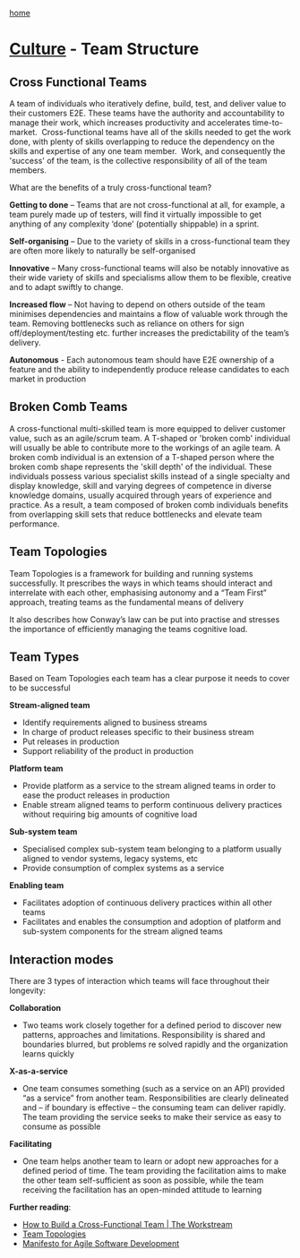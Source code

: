[home](../README.md)
# [Culture](README.md) - Team Structure


## Cross Functional Teams

A team of individuals who iteratively define, build, test, and deliver value to their customers E2E. These teams have the authority and accountability to manage their work, which increases productivity and accelerates time-to-market.  Cross-functional teams have all of the skills needed to get the work done, with plenty of skills overlapping to reduce the dependency on the skills and expertise of any one team member.  Work, and consequently the 'success' of the team, is the collective responsibility of all of the team members.


What are the benefits of a truly cross-functional team?

**Getting to done** – Teams that are not cross-functional at all, for example, a team purely made up of testers, will find it virtually impossible to get anything of any complexity ‘done’ (potentially shippable) in a sprint.

**Self-organising** – Due to the variety of skills in a cross-functional team they are often more likely to naturally be self-organised

**Innovative** – Many cross-functional teams will also be notably innovative as their wide variety of skills and specialisms allow them to be flexible, creative and to adapt swiftly to change.

**Increased flow** – Not having to depend on others outside of the team minimises dependencies and maintains a flow of valuable work through the team. Removing bottlenecks such as reliance on others for sign off/deployment/testing etc. further increases the predictability of the team’s delivery.

**Autonomous** - Each autonomous team should have E2E ownership of a feature and the ability to independently produce release candidates to each market in production

## Broken Comb Teams

A cross-functional multi-skilled team is more equipped to deliver customer value, such as an agile/scrum team. A T-shaped or 'broken comb' individual will usually be able to contribute more to the workings of an agile team. A broken comb individual is an extension of a T-shaped person where the broken comb shape represents the 'skill depth' of the individual. These individuals possess various specialist skills instead of a single specialty and display knowledge, skill and varying degrees of competence in diverse knowledge domains, usually acquired through years of experience and practice. As a result, a team composed of broken comb individuals benefits from overlapping skill sets that reduce bottlenecks and elevate team performance.

## Team Topologies

Team Topologies is a framework for building and running systems successfully. It prescribes the ways in which teams should interact and interrelate with each other, emphasising autonomy and a “Team First” approach, treating teams as the fundamental means of delivery

It also describes how Conway’s law can be put into practise and stresses the importance of efficiently managing the teams cognitive load. 

## Team Types

Based on Team Topologies each team has a clear purpose it needs to cover to be successful 

**Stream-aligned team**
* Identify requirements aligned to business streams
* In charge of product releases specific to their business stream
* Put releases in production
* Support reliability of the product in production

**Platform team**
* Provide platform as a service to the stream aligned teams in order to ease the product releases in production
* Enable stream aligned teams to perform continuous delivery practices without requiring big amounts of cognitive load

**Sub-system team**
* Specialised complex sub-system team belonging to a platform usually aligned to vendor systems, legacy systems, etc
* Provide consumption of complex systems as a service

**Enabling team**
* Facilitates adoption of continuous delivery practices within all other teams
* Facilitates and enables the consumption and adoption of platform and sub-system components for the stream aligned teams 

## Interaction modes

There are 3 types of interaction which teams will face throughout their longevity:

**Collaboration**
* Two teams work closely together for a defined period to discover new patterns, approaches and limitations. Responsibility is shared and boundaries blurred, but problems re solved rapidly and the organization learns quickly

**X-as-a-service**
* One team consumes something (such as a service on an API) provided “as a service” from another team. Responsibilities are clearly delineated and – if boundary is effective – the consuming team can deliver rapidly. The team providing the service seeks to make their service as easy to consume as possible

**Facilitating**
* One team helps another team to learn or adopt new approaches for a defined period of time. The team providing the facilitation aims to make the other team self-sufficient as soon as possible, while the team receiving the facilitation has an open-minded attitude to learning


**Further reading**:
* [How to Build a Cross-Functional Team | The Workstream](https://www.atlassian.com/work-management/project-collaboration/cross-functional-teams)
* [Team Topologies](https://teamtopologies.com)
* [Manifesto for Agile Software Development](https://agilemanifesto.org)
